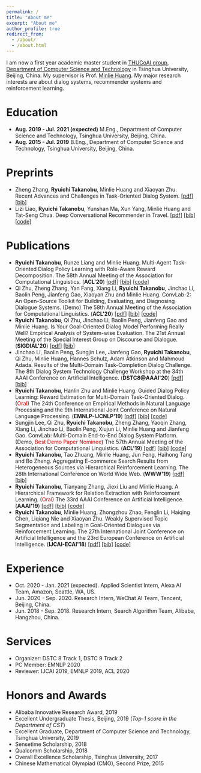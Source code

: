 ```yaml
---
permalink: /
title: "About me"
excerpt: "About me"
author_profile: true
redirect_from: 
  - /about/
  - /about.html
---
```


I am now a first year academic master student in [THUCoAI group](http://coai.cs.tsinghua.edu.cn/), [Department of Computer Science and Technology](http://www.cs.tsinghua.edu.cn) in Tsinghua University, Beijing, China. My supervisor is Prof. [Minlie Huang](http://coai.cs.tsinghua.edu.cn/hml/). My major research interests are about dialog systems, recommender systems and reinforcement learning.

Education
======
- **Aug. 2019 - Jul. 2021 (expected)**  M.Eng., Department of Computer Science and Technology, Tsinghua University, Beijing, China.
- **Aug. 2015 - Jul. 2019** B.Eng., Department of Computer Science and Technology, Tsinghua University, Beijing, China.

Preprints
======
- Zheng Zhang, **Ryuichi Takanobu**, Minlie Huang and Xiaoyan Zhu. Recent Advances and Challenges in Task-Oriented Dialog System. [[pdf]](https://truthless11.github.io/pdf/Review.pdf) [[bib]](https://truthless11.github.io/bib/Review.bib)
- Lizi Liao, **Ryuichi Takanobu**, Yunshan Ma, Xun Yang, Minlie Huang and Tat-Seng Chua. Deep Conversational Recommender in Travel. [[pdf]](https://truthless11.github.io/pdf/DCR.pdf) [[bib]](https://truthless11.github.io/bib/DCR.bib) [[code]](https://github.com/truthless11/DCR)

Publications
======
- **Ryuichi Takanobu**, Runze Liang and Minlie Huang. Multi-Agent Task-Oriented Dialog Policy Learning with Role-Aware Reward Decomposition. The 58th Annual Meeting of the Association for Computational Linguistics. (**ACL'20**) [[pdf]](https://truthless11.github.io/pdf/MADPL.pdf) [[bib]](https://truthless11.github.io/bib/MADPL.bib) [[code]](https://github.com/truthless11/MADPL)
- Qi Zhu, Zheng Zhang, Yan Fang, Xiang Li, **Ryuichi Takanobu**, Jinchao Li, Baolin Peng, Jianfeng Gao, Xiaoyan Zhu and Minlie Huang. ConvLab-2: An Open-Source Toolkit for Building, Evaluating, and Diagnosing Dialogue Systems. (Demo) The 58th Annual Meeting of the Association for Computational Linguistics. (**ACL'20**) [[pdf]](https://truthless11.github.io/pdf/ConvLab2.pdf) [[bib]](https://truthless11.github.io/bib/ConvLab2.bib) [[code]](https://github.com/thu-coai/ConvLab-2)
- **Ryuichi Takanobu**, Qi Zhu, Jinchao Li, Baolin Peng, Jianfeng Gao and Minlie Huang. Is Your Goal-Oriented Dialog Model Performing Really Well? Empirical Analysis of System-wise Evaluation. The 21st Annual Meeting of the Special Interest Group on Discourse and Dialogue. (**SIGDIAL'20**) [[pdf]](https://truthless11.github.io/pdf/SysEval.pdf) [[bib]](https://truthless11.github.io/bib/SysEval.bib)
- Jinchao Li, Baolin Peng, Sungjin Lee, Jianfeng Gao, **Ryuichi Takanobu**, Qi Zhu, Minlie Huang, Hannes Schulz, Adam Atkinson and Mahmoud Adada. Results of the Multi-Domain Task-Completion Dialog Challenge. The 8th Dialog System Technology Challenge Workshop at the 34th AAAI Conference on Artificial Intelligence. (**DSTC8@AAAI'20**) [[pdf]](https://truthless11.github.io/pdf/DSTC8.pdf) [[bib]](https://truthless11.github.io/bib/DSTC8.bib)
- **Ryuichi Takanobu**, Hanlin Zhu and Minlie Huang. Guided Dialog Policy Learning: Reward Estimation for Multi-Domain Task-Oriented Dialog. (<font color="#dd0000">Oral</font>) The 24th Conference on Empirical Methods in Natural Language Processing and the 9th International Joint Conference on Natural Language Processing. (**EMNLP-IJCNLP'19**) [[pdf]](https://truthless11.github.io/pdf/GDPL.pdf) [[bib]](https://truthless11.github.io/bib/GDPL.bib) [[code]](https://github.com/truthless11/GDPL)
- Sungjin Lee, Qi Zhu, **Ryuichi Takanobu**, Zheng Zhang, Yaoqin Zhang, Xiang Li, Jinchao Li, Baolin Peng, Xiujun Li, Minlie Huang and Jianfeng Gao. ConvLab: Multi-Domain End-to-End Dialog System Platform. (Demo, <font color="#dd0000">Best Demo Paper Nominee</font>) The 57th Annual Meeting of the Association for Computational Linguistics. (**ACL'19**) [[pdf]](https://truthless11.github.io/pdf/ConvLab.pdf) [[bib]](https://truthless11.github.io/bib/ConvLab.bib) [[code]](https://github.com/ConvLab/ConvLab)
- **Ryuichi Takanobu**, Tao Zhuang, Minlie Huang, Jun Feng, Haihong Tang and Bo Zheng. Aggregating E-commerce Search Results from Heterogeneous Sources via Hierarchical Reinforcement Learning. The 28th International Conference on World Wide Web. (**WWW'19**) [[pdf]](https://truthless11.github.io/pdf/HRLAS.pdf) [[bib]](https://truthless11.github.io/bib/HRLAS.bib)
- **Ryuichi Takanobu**, Tianyang Zhang, Jiexi Liu and Minlie Huang. A Hierarchical Framework for Relation Extraction with Reinforcement Learning. (<font color="#dd0000">Oral</font>) The 33rd AAAI Conference on Artificial Intelligence. (**AAAI'19**) [[pdf]](https://truthless11.github.io/pdf/HRLRE.pdf) [[bib]](https://truthless11.github.io/bib/HRLRE.bib) [[code]](https://github.com/truthless11/HRL-RE)
- **Ryuichi Takanobu**, Minlie Huang, Zhongzhou Zhao, Fenglin Li, Haiqing Chen, Liqiang Nie and Xiaoyan Zhu. Weakly Supervised Topic Segmentation and Labeling in Goal-Oriented Dialogues via Reinforcement Learning. The 27th International Joint Conference on Artificial Intelligence and the 23rd European Conference on Artificial Intelligence. (**IJCAI-ECAI'18**) [[pdf]](https://truthless11.github.io/pdf/TopicSegLabel.pdf) [[bib]](https://truthless11.github.io/bib/TopicSegLabel.bib) [[code]](https://github.com/truthless11/Topic-Seg-Label)

Experience
======
-  Oct. 2020 - Jan. 2021 (expected). Applied Scientist Intern, Alexa AI Team, Amazon, Seattle, WA, US.
- Jun. 2020 - Sep. 2020. Research Intern, WeChat AI Team, Tencent, Beijing, China.
- Jun. 2018 - Sep. 2018. Research Intern, Search Algorithm Team, Alibaba, Hangzhou, China.

Services
======
- Organizer: DSTC 8 Track 1, DSTC 9 Track 2
- PC Member: EMNLP 2020
- Reviewer: IJCAI 2019, EMNLP 2019, ACL 2020

Honors and Awards
======
- Alibaba Innovative Research Award, 2019
- Excellent Undergraduate Thesis, Beijing, 2019 (*Top-1 score in the Department of CST*)
- Excellent Graduate, Department of Computer Science and Technology, Tsinghua University, 2019
- Sensetime Scholarship, 2018
- Qualcomm Scholarship, 2018
- Overall Excellence Scholarship, Tsinghua University, 2017
- Chinese Mathematical Olympiad (CMO), Second Prize, 2015
